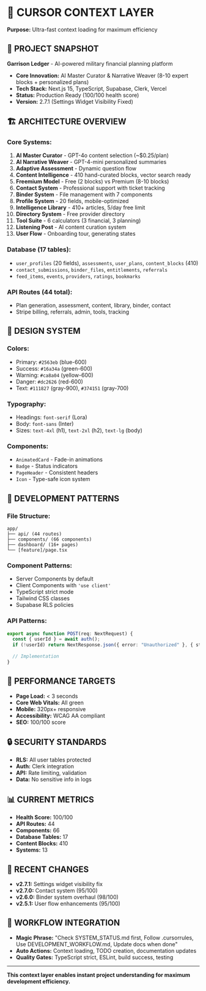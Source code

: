 # 🧠 CURSOR CONTEXT LAYER

**Purpose:** Ultra-fast context loading for maximum efficiency

## 🎯 **PROJECT SNAPSHOT**

**Garrison Ledger** - AI-powered military financial planning platform
- **Core Innovation:** AI Master Curator & Narrative Weaver (8-10 expert blocks + personalized plans)
- **Tech Stack:** Next.js 15, TypeScript, Supabase, Clerk, Vercel
- **Status:** Production Ready (100/100 health score)
- **Version:** 2.7.1 (Settings Widget Visibility Fixed)

## 🏗️ **ARCHITECTURE OVERVIEW**

### **Core Systems:**
1. **AI Master Curator** - GPT-4o content selection (~$0.25/plan)
2. **AI Narrative Weaver** - GPT-4-mini personalized summaries
3. **Adaptive Assessment** - Dynamic question flow
4. **Content Intelligence** - 410 hand-curated blocks, vector search ready
5. **Freemium Model** - Free (2 blocks) vs Premium (8-10 blocks)
6. **Contact System** - Professional support with ticket tracking
7. **Binder System** - File management with 7 components
8. **Profile System** - 20 fields, mobile-optimized
9. **Intelligence Library** - 410+ articles, 5/day free limit
10. **Directory System** - Free provider directory
11. **Tool Suite** - 6 calculators (3 financial, 3 planning)
12. **Listening Post** - AI content curation system
13. **User Flow** - Onboarding tour, generating states

### **Database (17 tables):**
- `user_profiles` (20 fields), `assessments`, `user_plans`, `content_blocks` (410)
- `contact_submissions`, `binder_files`, `entitlements`, `referrals`
- `feed_items`, `events`, `providers`, `ratings`, `bookmarks`

### **API Routes (44 total):**
- Plan generation, assessment, content, library, binder, contact
- Stripe billing, referrals, admin, tools, tracking

## 🎨 **DESIGN SYSTEM**

### **Colors:**
- Primary: `#2563eb` (blue-600)
- Success: `#16a34a` (green-600) 
- Warning: `#ca8a04` (yellow-600)
- Danger: `#dc2626` (red-600)
- Text: `#111827` (gray-900), `#374151` (gray-700)

### **Typography:**
- Headings: `font-serif` (Lora)
- Body: `font-sans` (Inter)
- Sizes: `text-4xl` (h1), `text-2xl` (h2), `text-lg` (body)

### **Components:**
- `AnimatedCard` - Fade-in animations
- `Badge` - Status indicators  
- `PageHeader` - Consistent headers
- `Icon` - Type-safe icon system

## 🔧 **DEVELOPMENT PATTERNS**

### **File Structure:**
```
app/
├── api/ (44 routes)
├── components/ (66 components)
├── dashboard/ (16+ pages)
└── [feature]/page.tsx
```

### **Component Patterns:**
- Server Components by default
- Client Components with `'use client'`
- TypeScript strict mode
- Tailwind CSS classes
- Supabase RLS policies

### **API Patterns:**
```typescript
export async function POST(req: NextRequest) {
  const { userId } = await auth();
  if (!userId) return NextResponse.json({ error: "Unauthorized" }, { status: 401 });
  
  // Implementation
}
```

## 🚀 **PERFORMANCE TARGETS**

- **Page Load:** < 3 seconds
- **Core Web Vitals:** All green
- **Mobile:** 320px+ responsive
- **Accessibility:** WCAG AA compliant
- **SEO:** 100/100 score

## 🔒 **SECURITY STANDARDS**

- **RLS:** All user tables protected
- **Auth:** Clerk integration
- **API:** Rate limiting, validation
- **Data:** No sensitive info in logs

## 📊 **CURRENT METRICS**

- **Health Score:** 100/100
- **API Routes:** 44
- **Components:** 66
- **Database Tables:** 17
- **Content Blocks:** 410
- **Systems:** 13

## 🎯 **RECENT CHANGES**

- **v2.7.1:** Settings widget visibility fix
- **v2.7.0:** Contact system (95/100)
- **v2.6.0:** Binder system overhaul (98/100)
- **v2.5.1:** User flow enhancements (95/100)

## 🔄 **WORKFLOW INTEGRATION**

- **Magic Phrase:** "Check SYSTEM_STATUS.md first, Follow .cursorrules, Use DEVELOPMENT_WORKFLOW.md, Update docs when done"
- **Auto Actions:** Context loading, TODO creation, documentation updates
- **Quality Gates:** TypeScript strict, ESLint, build success, testing

---

**This context layer enables instant project understanding for maximum development efficiency.**
